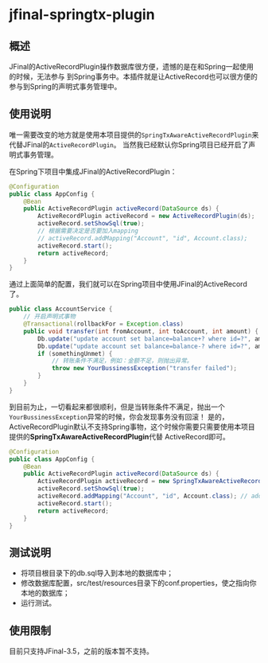 # jfinal-springtx-plugin

## 概述

JFinal的ActiveRecordPlugin操作数据库很方便，遗憾的是在和Spring一起使用的时候，无法参与
到Spring事务中。本插件就是让ActiveRecord也可以很方便的参与到Spring的声明式事务管理中。

## 使用说明

唯一需要改变的地方就是使用本项目提供的`SpringTxAwareActiveRecordPlugin`来代替JFinal的`ActiveRecordPlugin`。
当然我已经默认你Spring项目已经开启了声明式事务管理。

在Spring下项目中集成JFinal的ActiveRecordPlugin：

```java
@Configuration
public class AppConfig {
    @Bean
    public ActiveRecordPlugin activeRecord(DataSource ds) {
        ActiveRecordPlugin activeRecord = new ActiveRecordPlugin(ds);
        activeRecord.setShowSql(true);
        // 根据需要决定是否要加入mapping
        // activeRecord.addMapping("Account", "id", Account.class);
        activeRecord.start();
        return activeRecord;
    }
}
```

通过上面简单的配置，我们就可以在Spring项目中使用JFinal的ActiveRecord了。

```java
public class AccountService {
    // 开启声明式事物
    @Transactional(rollbackFor = Exception.class)
    public void transfer(int fromAccount, int toAccount, int amount) {
        Db.update("update account set balance=balance+? where id=?", amount, toAccount);
        Db.update("update account set balance=balance-? where id=?", amount, fromAccount);
        if (somethingUnmet) {
            // 转账条件不满足，例如：金额不足，则抛出异常。
            throw new YourBussinessException("transfer failed");
        }
    }
}
```

到目前为止，一切看起来都很顺利，但是当转账条件不满足，抛出一个`YourBussinessException`异常的时候，你会发现事务没有回滚！
是的，ActiveRecordPlugin默认不支持Spring事物，这个时候你需要只需要使用本项目提供的**SpringTxAwareActiveRecordPlugin**代替
ActiveRecord即可。

```java
@Configuration
public class AppConfig {
    @Bean
    public ActiveRecordPlugin activeRecord(DataSource ds) {
        ActiveRecordPlugin activeRecord = new SpringTxAwareActiveRecordPlugin(ds);
        activeRecord.setShowSql(true);
        activeRecord.addMapping("Account", "id", Account.class); // add any mappings here
        activeRecord.start();
        return activeRecord;
    }
}
```

## 测试说明

* 将项目根目录下的db.sql导入到本地的数据库中；
* 修改数据库配置，src/test/resources目录下的conf.properties，使之指向你本地的数据库；
* 运行测试。

## 使用限制

目前只支持JFinal-3.5，之前的版本暂不支持。
